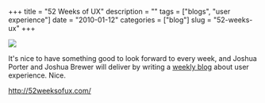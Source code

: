 +++
title = "52 Weeks of UX"
description = ""
tags = ["blogs", "user experience"]
date = "2010-01-12"
categories = ["blog"]
slug = "52-weeks-ux"
+++



  <div class="notebook-screenshot"><a href="http://52weeksofux.com/"><img id='bluga-thumbnail-2266' class='bluga-thumbnail large' src='http://media.konigi.com/bluga/
wt4b4c70c2251a4_large.jpg'/></a></div><p>It's nice to have something good to look forward to every week, and Joshua Porter and Joshua Brewer will deliver by writing a <a href="http://52weeksofux.com/">weekly blog</a> about user experience. Nice.</p>

    
  <a href="http://52weeksofux.com/">http://52weeksofux.com/</a>
